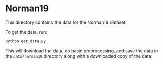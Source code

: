 # Norman19

This directory contains the data for the Norman19 dataset.

To get the data, run:

```bash
python get_data.py
```

This will download the data, do basic preprocessing, and save the data in the `data/norman19` directory along with a downloaded copy of the data.

